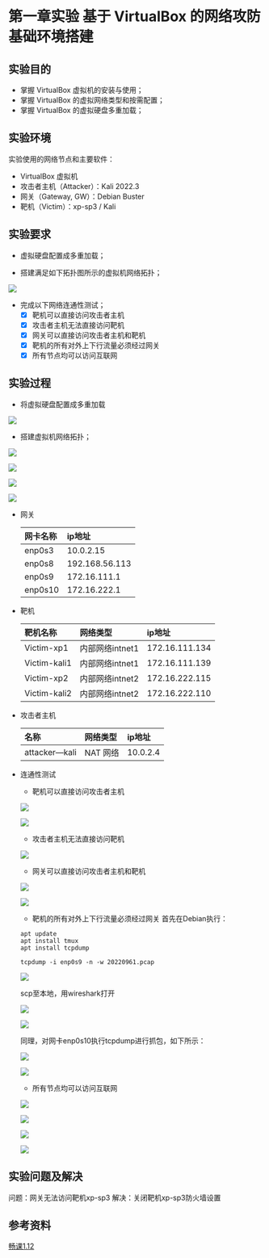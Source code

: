 # 第一章实验 基于 VirtualBox 的网络攻防基础环境搭建

 ## 实验目的

 * 掌握 VirtualBox 虚拟机的安装与使用；
 * 掌握 VirtualBox 的虚拟网络类型和按需配置；
 * 掌握 VirtualBox 的虚拟硬盘多重加载；

 ## 实验环境

 实验使用的网络节点和主要软件：

 * VirtualBox 虚拟机
 * 攻击者主机（Attacker）：Kali 2022.3
 * 网关（Gateway, GW）：Debian Buster
 * 靶机（Victim）：xp-sp3 / Kali

 ## 实验要求

 * 虚拟硬盘配置成多重加载；

 * 搭建满足如下拓扑图所示的虚拟机网络拓扑；

 ![](/image/vb-exp-layout.png)


 * 完成以下网络连通性测试；
    - [x] 靶机可以直接访问攻击者主机
    - [x] 攻击者主机无法直接访问靶机
    - [x] 网关可以直接访问攻击者主机和靶机
    - [x] 靶机的所有对外上下行流量必须经过网关
    - [x] 所有节点均可以访问互联网

 ## 实验过程
 * 将虚拟硬盘配置成多重加载
 
 ![](/image/debianmultipleload.png)
 * 搭建虚拟机网络拓扑；
  
 ![](/image/gw配置.png)  

 ![](/image/attackerkali配置.png)  

 ![](/image/victim-kali配置.png)  

 ![](/image/victim-xp配置.png)  

 - 网关  
  
   网卡名称 | ip地址 
      :-    |:-
      enp0s3|10.0.2.15
      enp0s8|192.168.56.113
      enp0s9|172.16.111.1
      enp0s10|172.16.222.1
 - 靶机  
  
   靶机名称 | 网络类型 | ip地址
      :-      |:-       |:-
      Victim-xp1 |内部网络intnet1|172.16.111.134
      Victim-kali1 |内部网络intnet1|172.16.111.139
      Victim-xp2 |内部网络intnet2|172.16.222.115
      Victim-kali2 |内部网络intnet2|172.16.222.110 

 - 攻击者主机

   名称 | 网络类型 | ip地址
    :- |:- |:-
    attacker—kali |NAT 网络|10.0.2.4

 - 连通性测试  
   - 靶机可以直接访问攻击者主机   
 
   ![](/image/靶机1ping攻击者主机.png)  

   ![](/image/靶机2ping攻击者主机.png)  

   - 攻击者主机无法直接访问靶机    

   ![](/image/攻击者主机无法连通靶机.png)    

   - 网关可以直接访问攻击者主机和靶机  
  
   ![](/image/gw访问靶机1.png)    

   ![](/image/gw访问靶机2和攻击者主机.png)    

   - 靶机的所有对外上下行流量必须经过网关
  首先在Debian执行：
   ```
   apt update  
   apt install tmux
   apt install tcpdump
   ``` 
   `tcpdump -i enp0s9 -n -w 20220961.pcap`  

   ![](/image/tcpdump9.png)    

   scp至本地，用wireshark打开    
    
   ![](/image/scp.png)  

   ![](/image/wireshark1.png)  
     
   同理，对网卡enp0s10执行tcpdump进行抓包，如下所示：

   ![](/image/tcpdump10.png)   
     
   ![](/image/wireshark2.png)    

   - 所有节点均可以访问互联网  

   ![](/image/victim1access.png)   

   ![](/image/victim2access.png)   

   ![](/image/attackeraccess.png)   

   ![](/image/gwaccesstonet.png)   

 ## 实验问题及解决
 问题：网关无法访问靶机xp-sp3
 解决：关闭靶机xp-sp3防火墙设置
 ## 参考资料
 [畅课1.12](http://courses.cuc.edu.cn/course/90732/learning-activity/full-screen#/378195)